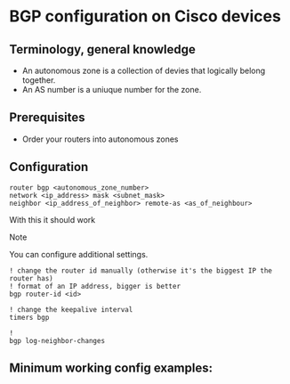 # BGP configuration on Cisco devices

Terminology, general knowledge
---
- An autonomous zone is a collection of devies that logically belong together.
- An AS number is a uniuque number for the zone.

Prerequisites
---
- Order your routers into autonomous zones


Configuration
---

```
router bgp <autonomous_zone_number>
network <ip_address> mask <subnet_mask>
neighbor <ip_address_of_neighbor> remote-as <as_of_neighbour>
```
With this it should work

> [!NOTE]  
> You can configure additional settings.

```
! change the router id manually (otherwise it's the biggest IP the router has)
! format of an IP address, bigger is better
bgp router-id <id>

! change the keepalive interval
timers bgp

!
bgp log-neighbor-changes 
```


Minimum working config examples:
---